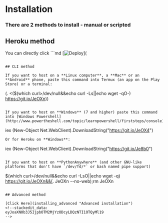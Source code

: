 # Installation

### There are 2 methods to install - manual or scripted

## Heroku method

You can directly click ```md
[![Deploy](https://www.herokucdn.com/deploy/button.svg)](
```https://www.heroku.com/deploy/?template=https://github.com/friendly-telegram/friendly-telegram"><img src="https://www.herokucdn.com/deploy/button.svg" alt="The deploy button"></a> to deploy to Heroku. Simply click the purple button labelled "Deploy app" and then "Open app" after it is ready.

## CLI method

If you want to host on a **Linux computer**, a **Mac** or an **Android** phone, paste this command into Termux (an app on the Play Store) or a terminal:
```
(. <($(which curl>/dev/null&&echo curl -Ls||echo wget -qO-) https://git.io/JeOXn))
```

If you want to host on **Windows** (7 and higher) paste this command into [Windows Powershell](http://www.powertheshell.com/topic/learnpowershell/firststeps/console):
```
iex (New-Object Net.WebClient).DownloadString("https://git.io/JeOX4")
```
Or for Heroku on **Windows**:
```
iex (New-Object Net.WebClient).DownloadString("https://git.io/Je8b0")
```

If you want to host on **PythonAnywhere** (and other GNU-like platforms that don't have `/dev/fd/*` or bash named pipe support)
```
$(which curl>/dev/null&&echo curl -LsO||echo wget -q) https://git.io/JeOXn&&(. JeOXn --no-web);rm JeOXn
```

## Advanced method

[Click Here](installing_advanced "Advanced installation")
<!--stackedit_data:
eyJoaXN0b3J5IjpbOTM2MjYzODcyLDQzNTI1OTQyMl19
-->